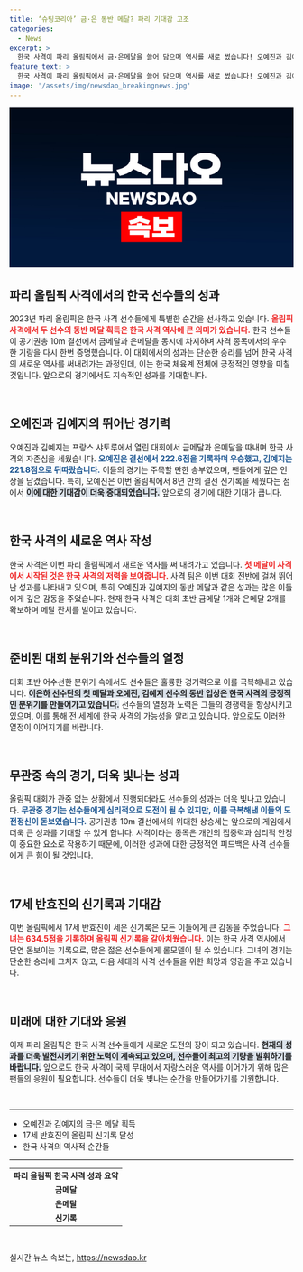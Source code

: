 ```yaml
---
title: ‘슈팅코리아’ 금·은 동반 메달? 파리 기대감 고조
categories:
  - News
excerpt: >
  한국 사격이 파리 올림픽에서 금·은메달을 쓸어 담으며 역사를 새로 썼습니다! 오예진과 김예지가 공기권총 10m에서 나란히 입상, 17세 반효진은 올림픽 신기록을 경신했습니다. 이들의 영광스러운 순간을 놓치지 마세요!
feature_text: >
  한국 사격이 파리 올림픽에서 금·은메달을 쓸어 담으며 역사를 새로 썼습니다! 오예진과 김예지가 공기권총 10m에서 나란히 입상, 17세 반효진은 올림픽 신기록을 경신했습니다. 이들의 영광스러운 순간을 놓치지 마세요!
image: '/assets/img/newsdao_breakingnews.jpg'
---
```


<p><img src="/assets/img/newsdao_breakingnews.jpg" alt="flaretime 속보" /></p>

<h2 data-ke-size="size26">파리 올림픽 사격에서의 한국 선수들의 성과</h2>

<p data-ke-size="size16">2023년 파리 올림픽은 한국 사격 선수들에게 특별한 순간을 선사하고 있습니다. <b><span style="color: #ee2323;">올림픽 사격에서 두 선수의 동반 메달 획득은 한국 사격 역사에 큰 의미가 있습니다.</span></b> 한국 선수들이 공기권총 10m 결선에서 금메달과 은메달을 동시에 차지하며 사격 종목에서의 우수한 기량을 다시 한번 증명했습니다. 이 대회에서의 성과는 단순한 승리를 넘어 한국 사격의 새로운 역사를 써내려가는 과정인데, 이는 한국 체육계 전체에 긍정적인 영향을 미칠 것입니다. 앞으로의 경기에서도 지속적인 성과를 기대합니다.</p>

<p data-ke-size="size16">&nbsp;</p>

<h2 data-ke-size="size26">오예진과 김예지의 뛰어난 경기력</h2>

<p data-ke-size="size16">오예진과 김예지는 프랑스 샤토루에서 열린 대회에서 금메달과 은메달을 따내며 한국 사격의 자존심을 세웠습니다. <b><span style="color: #1a5490;">오예진은 결선에서 222.6점을 기록하며 우승했고, 김예지는 221.8점으로 뒤따랐습니다.</span></b> 이들의 경기는 주목할 만한 승부였으며, 팬들에게 깊은 인상을 남겼습니다. 특히, 오예진은 이번 올림픽에서 8년 만의 결선 신기록을 세웠다는 점에서 <b><span style="background-color: #21538527;">이에 대한 기대감이 더욱 증대되었습니다.</span></b> 앞으로의 경기에 대한 기대가 큽니다.</p>

<p data-ke-size="size16">&nbsp;</p>

<h2 data-ke-size="size26">한국 사격의 새로운 역사 작성</h2>

<p data-ke-size="size16">한국 사격은 이번 파리 올림픽에서 새로운 역사를 써 내려가고 있습니다. <b><span style="color: #ee2323;">첫 메달이 사격에서 시작된 것은 한국 사격의 저력을 보여줍니다.</span></b> 사격 팀은 이번 대회 전반에 걸쳐 뛰어난 성과를 나타내고 있으며, 특히 오예진과 김예지의 동반 메달과 같은 성과는 많은 이들에게 깊은 감동을 주었습니다. 현재 한국 사격은 대회 초반 금메달 1개와 은메달 2개를 확보하며 메달 잔치를 벌이고 있습니다.</p>

<p data-ke-size="size16">&nbsp;</p>

<h2 data-ke-size="size26">준비된 대회 분위기와 선수들의 열정</h2>

<p data-ke-size="size16">대회 초반 어수선한 분위기 속에서도 선수들은 훌륭한 경기력으로 이를 극복해내고 있습니다. <b><span style="background-color: #21538527;">이은하 선수단의 첫 메달과 오예진, 김예지 선수의 동반 입상은 한국 사격의 긍정적인 분위기를 만들어가고 있습니다.</span></b> 선수들의 열정과 노력은 그들의 경쟁력을 향상시키고 있으며, 이를 통해 전 세계에 한국 사격의 가능성을 알리고 있습니다. 앞으로도 이러한 열정이 이어지기를 바랍니다.</p>

<p data-ke-size="size16">&nbsp;</p>

<h2 data-ke-size="size26">무관중 속의 경기, 더욱 빛나는 성과</h2>

<p data-ke-size="size16">올림픽 대회가 관중 없는 상황에서 진행되더라도 선수들의 성과는 더욱 빛나고 있습니다. <b><span style="color: #1a5490;">무관중 경기는 선수들에게 심리적으로 도전이 될 수 있지만, 이를 극복해낸 이들의 도전정신이 돋보였습니다.</span></b> 공기권총 10m 결선에서의 위대한 상승세는 앞으로의 게임에서 더욱 큰 성과를 기대할 수 있게 합니다. 사격이라는 종목은 개인의 집중력과 심리적 안정이 중요한 요소로 작용하기 때문에, 이러한 성과에 대한 긍정적인 피드백은 사격 선수들에게 큰 힘이 될 것입니다.</p>

<p data-ke-size="size16">&nbsp;</p>

<h2 data-ke-size="size26">17세 반효진의 신기록과 기대감</h2>

<p data-ke-size="size16">이번 올림픽에서 17세 반효진이 세운 신기록은 모든 이들에게 큰 감동을 주었습니다. <b><span style="color: #ee2323;">그녀는 634.5점을 기록하며 올림픽 신기록을 갈아치웠습니다.</span></b> 이는 한국 사격 역사에서 단연 돋보이는 기록으로, 많은 젊은 선수들에게 롤모델이 될 수 있습니다. 그녀의 경기는 단순한 승리에 그치지 않고, 다음 세대의 사격 선수들을 위한 희망과 영감을 주고 있습니다.</p>

<p data-ke-size="size16">&nbsp;</p>

<h2 data-ke-size="size26">미래에 대한 기대와 응원</h2>

<p data-ke-size="size16">이제 파리 올림픽은 한국 사격 선수들에게 새로운 도전의 장이 되고 있습니다. <b><span style="background-color: #21538527;">현재의 성과를 더욱 발전시키기 위한 노력이 계속되고 있으며, 선수들이 최고의 기량을 발휘하기를 바랍니다.</span></b> 앞으로도 한국 사격이 국제 무대에서 자랑스러운 역사를 이어가기 위해 많은 팬들의 응원이 필요합니다. 선수들이 더욱 빛나는 순간을 만들어가기를 기원합니다.</p>

<p data-ke-size="size16">&nbsp;</p>

<hr style="height: 1px; border: none; background-color: black;" />

<ul>
    <li>오예진과 김예지의 금·은 메달 획득</li>
    <li>17세 반효진의 올림픽 신기록 달성</li>
    <li>한국 사격의 역사적 순간들</li>
</ul>

<hr style="height: 1px; border: none; background-color: black;" />

<table>
    <tr>
        <td style="text-align: center; height: 17px;"><b>파리 올림픽 한국 사격 성과 요약</b></td>
    </tr>
    <tr>
        <td style="text-align: center; height: 17px;"><b>금메달</b></td>
    </tr>
    <tr>
        <td style="text-align: center; height: 17px;"><b>은메달</b></td>
    </tr>
    <tr>
        <td style="text-align: center; height: 17px;"><b>신기록</b></td>
    </tr>
</table>

<p data-ke-size="size16">&nbsp;</p>
실시간 뉴스 속보는, <a href="https://newsdao.kr" rel="dofollow">https://newsdao.kr</a>


